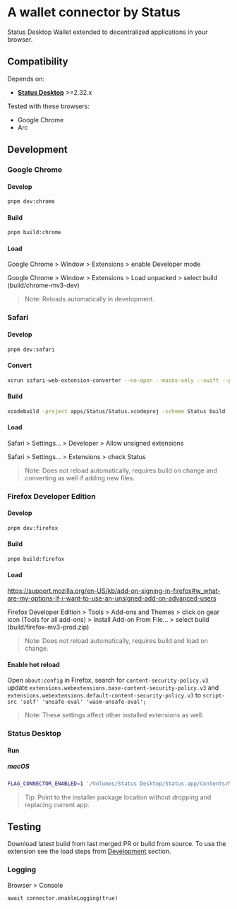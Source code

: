 # A wallet connector by Status

Status Desktop Wallet extended to decentralized applications in your browser.

## Compatibility

Depends on:

- **[Status Desktop](https://github.com/status-im/status-desktop/releases)** >=2.32.x

Tested with these browsers:

- Google Chrome
- Arc

## Development

### Google Chrome

#### Develop

```bash
pnpm dev:chrome
```

#### Build

```bash
pnpm build:chrome
```

#### Load

Google Chrome > Window > Extensions > enable Developer mode

Google Chrome > Window > Extensions > Load unpacked > select build (build/chrome-mv3-dev)

> Note: Reloads automatically in development.

### Safari

#### Develop

```bash
pnpm dev:safari
```

#### Convert

```bash
xcrun safari-web-extension-converter --no-open --macos-only --swift --project-location ./apps --app-name Status --bundle-identifier im.Status.Status ./build/safari-mv3-dev/
```

#### Build

```bash
xcodebuild -project apps/Status/Status.xcodeproj -scheme Status build
```

#### Load

Safari > Settings... > Developer > Allow unsigned extensions

Safari > Settings... > Extensions > check Status

> Note: Does not reload automatically, requires build on change and converting as well if adding new files.

### Firefox Developer Edition

#### Develop

```bash
pnpm dev:firefox
```

#### Build

```bash
pnpm build:firefox
```

#### Load

https://support.mozilla.org/en-US/kb/add-on-signing-in-firefox#w_what-are-my-options-if-i-want-to-use-an-unsigned-add-on-advanced-users

Firefox Developer Edition > Tools > Add-ons and Themes > click on gear icon (Tools for all add-ons) > Install Add-on From File... > select build (build/firefox-mv3-prod.zip)

> Note: Does not reload automatically, requires build and load on change.

#### Enable hot reload

Open `about:config` in Firefox, search for `content-security-policy.v3` update `extensions.webextensions.base-content-security-policy.v3` and `extensions.webextensions.default-content-security-policy.v3` to `script-src 'self' 'unsafe-eval' 'wasm-unsafe-eval';`

> Note: These settings affect other installed extensions as well.

### Status Desktop

#### Run

##### macOS

```bash
FLAG_CONNECTOR_ENABLED=1 '/Volumes/Status Desktop/Status.app/Contents/MacOS/nim_status_client'
```

> Tip: Point to the installer package location without dropping and replacing current app.

## Testing

Download latest build from last merged PR or build from source. To use the extension see the load steps from [Development](#development) section.

### Logging

Browser > Console

```
await connector.enableLogging(true)
```
